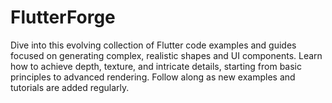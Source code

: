 # FlutterForge

Dive into this evolving collection of Flutter code examples and guides focused on generating complex, realistic shapes and UI components. Learn how to achieve depth, texture, and intricate details, starting from basic principles to advanced rendering. Follow along as new examples and tutorials are added regularly.
